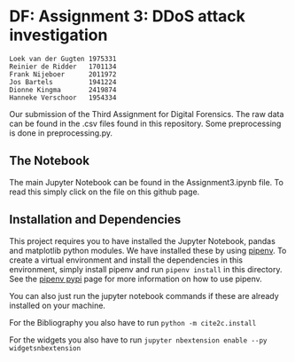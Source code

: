 # DF: Assignment 3: DDoS attack investigation

```
Loek van der Gugten 1975331
Reinier de Ridder   1701134
Frank Nijeboer      2011972
Jos Bartels         1941224
Dionne Kingma       2419874
Hanneke Verschoor   1954334
```

Our submission of the Third Assignment for Digital Forensics. The raw data can be found in the .csv files found in this repository. Some preprocessing is done in preprocessing.py. 

## The Notebook
The main Jupyter Notebook can be found in the Assignment3.ipynb file. To read this simply click on the file on this github page.

## Installation and Dependencies
This project requires you to have installed the Jupyter Notebook, pandas and matplotlib python modules. We have installed these by using [pipenv](https://pypi.org/project/pipenv/). To create a virtual environment and install the dependencies in this environment, simply install pipenv and run ```pipenv install``` in this directory. See the [pipenv pypi](https://pypi.org/project/pipenv/) page for more information on how to use pipenv. 

You can also just run the jupyter notebook commands if these are already installed on your machine. 

For the Bibliography you also have to run ```python -m cite2c.install```

For the widgets you also have to run ```jupyter nbextension enable --py widgetsnbextension```
